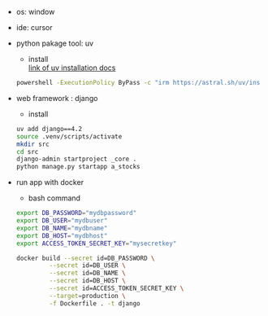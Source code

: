 - os: window  
- ide: cursor  
- python pakage tool: uv  
    - install  
    [link of uv installation docs](https://docs.astral.sh/uv/#installation)
    ```bash
    powershell -ExecutionPolicy ByPass -c "irm https://astral.sh/uv/install.ps1 | iex"
    ```
- web framework : django
    - install  
    ```bash
    uv add django==4.2
    source .venv/scripts/activate
    mkdir src
    cd src
    django-admin startproject _core .
    python manage.py startapp a_stocks
    ```  



- run app with docker
    - bash command  
    ```bash
    export DB_PASSWORD="mydbpassword"
    export DB_USER="mydbuser"
    export DB_NAME="mydbname"
    export DB_HOST="mydbhost"
    export ACCESS_TOKEN_SECRET_KEY="mysecretkey"
    ```

    ```bash
    docker build --secret id=DB_PASSWORD \
             --secret id=DB_USER \
             --secret id=DB_NAME \
             --secret id=DB_HOST \
             --secret id=ACCESS_TOKEN_SECRET_KEY \
             --target=production \
             -f Dockerfile . -t django
    ```